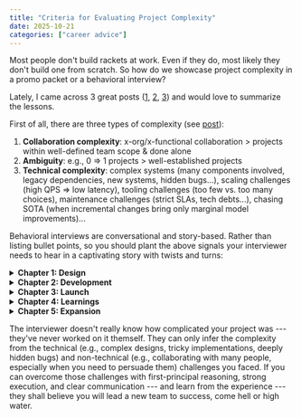 ```yaml
---
title: "Criteria for Evaluating Project Complexity"
date: 2025-10-21
categories: ["career advice"]
---
```


Most people don't build rackets at work. Even if they do, most likely they don't build one from scratch. So how do we showcase project complexity in a promo packet or a behavioral interview?

Lately, I came across 3 great posts ([1](https://www.1point3acres.com/bbs/thread-1150382-1-1.html), [2](https://www.1point3acres.com/bbs/thread-1107824-1-1.html), [3](https://www.1point3acres.com/bbs/thread-652478-1-1.html)) and would love to summarize the lessons.

First of all, there are three types of complexity (see [post](https://www.1point3acres.com/bbs/thread-1107824-1-1.html)):
1. **Collaboration complexity**: x-org/x-functional collaboration > projects within well-defined team scope & done alone
2. **Ambiguity**: e.g., 0 ⇒ 1 projects > well-established projects
3. **Technical complexity**: complex systems (many components involved, legacy dependencies, new systems, hidden bugs...), scaling challenges (high QPS ⇒ low latency), tooling challenges (too few vs. too many choices), maintenance challenges (strict SLAs, tech debts...), chasing SOTA (when incremental changes bring only marginal model improvements)...

Behavioral interviews are conversational and story-based. Rather than listing bullet points, so you should plant the above signals your interviewer needs to hear in a captivating story with twists and turns:

<details>
<summary><b>Chapter 1: Design</b></summary>

- Who are the users of your project? What's the significance of this project? Why now?  
- How did you gather requirements?  
- How did you design the solution? Which choices did you have? How did you decide on the trade-offs?  

</details>

<details>
<summary><b>Chapter 2: Development</b></summary>

- Which issues did you encounter during development?  
- Were there difficult communications within or across teams?  
- How did you align everyone on the same page when there were different opinions about project goals, execution strategies, design choices, or something else?  
- How did you keep stakeholders updated and happy?  

</details>

<details>
<summary><b>Chapter 3: Launch</b></summary>

- What issues did you face when trying to launch the project?  
- Did you encounter any bugs? How did you root-cause and fix them — especially hard ones that others couldn't seem to solve?  
- Did you pay off tech debts if you incurred any?  

</details>

<details>
<summary><b>Chapter 4: Learnings</b></summary>

- What did you learn from the project? What best practices came out of it? Did you give a tech talk to share across teams?  
- What were the biggest pain points of your new system compared to the old one or an ideal one? How did you address them?  

</details>

<details>
<summary><b>Chapter 5: Expansion</b></summary>

- What's the next step for your project?  
- How would you do things differently next time?  
- How did you get funding or buy-in for the next version?  

</details>


The interviewer doesn't really know how complicated your project was --- they've never worked on it themself. They can only infer the complexity from the technical (e.g., complex designs, tricky implementations, deeply hidden bugs) and non-technical (e.g., collaborating with many people, especially when you need to persuade them) challenges you faced. If you can overcome those challenges with first-principal reasoning, strong execution, and clear communication --- and learn from the experience --- they shall believe you will lead a new team to success, come hell or high water.
